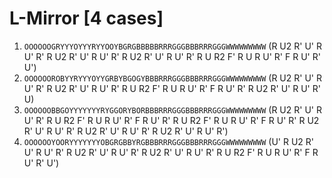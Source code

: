 # L-Mirror [4 cases]

1. `OOOOOOGRYYYOYYYRYYOOYBGRGBBBBBRRRGGGBBBRRRGGGWWWWWWWWW` (R U2 R' U' R U' R' R U2 R' U' R U' R' R U2 R' U' R U' R' R U R2 F' R U R U' R' F R U' R' U')
1. `OOOOOOROBYYRYYYOYYGRBYBGOGYBBBRRRGGGBBBRRRGGGWWWWWWWWW` (R U2 R' U' R U' R' R U2 R' U' R U' R' R U R2 F' R U R U' R' F R U' R' R U2 R' U' R U' R' U)
1. `OOOOOOBBGOYYYYYYYRYGGORYBORBBBRRRGGGBBBRRRGGGWWWWWWWWW` (R U2 R' U' R U' R' R U R2 F' R U R U' R' F R U' R' R U R2 F' R U R U' R' F R U' R' R U2 R' U' R U' R' R U2 R' U' R U' R' R U2 R' U' R U' R')
1. `OOOOOOYOORYYYYYYYOBGRGBBYRGBBBRRRGGGBBBRRRGGGWWWWWWWWW` (U' R U2 R' U' R U' R' R U2 R' U' R U' R' R U2 R' U' R U' R' R U R2 F' R U R U' R' F R U' R' U')
